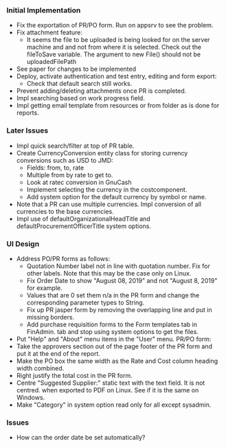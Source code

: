 ### Initial Implementation
- Fix the exportation of PR/PO form. Run on appsrv to see the problem.
- Fix attachment feature:
  * It seems the file to be uploaded is being looked for on the server machine and 
    and not from where it is selected. Check out the fileToSave variable. The
    argument to new File() should not be uploadedFilePath
- See paper for changes to be implemented
- Deploy, activate authentication and test entry, editing and form export:
  * Check that default search still works.
- Prevent adding/deleting attachments once PR is completed.
- Impl searching based on work progress field.
- Impl getting email template from resources or from folder as is done for reports.

### Later Issues
- Impl quick search/filter at top of PR table.
- Create CurrencyConversion entity class for storing currency conversions such as USD to JMD:
  * Fields: from, to, rate
  * Multiple from by rate to get to.
  * Look at ratec conversion in GnuCash
  * Implement selecting the currency in the costcomponent.
  * Add system option for the default currency by symbol or name.
- Note that a PR can use multiple currencies. Impl conversion of all currencies to
  the base currencies.
- Impl use of defaultOrganizationalHeadTitle and defaultProcurementOfficerTitle
  system options.

### UI Design
- Address PO/PR forms as follows:
  * Quotation Number label not in line with quotation number. Fix for other labels.
    Note that this may be the case only on Linux.
  * Fix Order Date to show "August 08, 2019" and not "August 8, 2019" for example.
  * Values that are 0 set them n/a in the PR form and change the corresponding parameter types to String.
  * Fix up PR jasper form by removing the overlapping line and put in missing borders.
  * Add purchase requisition forms to the Form templates tab in FinAdmin. 
    tab and stop using system options to get the files.
- Put "Help" and "About" menu items in the "User" menu.
PR/PO form:
- Take the approvers section out of the page footer of the PR form and put it at the end of the report.
- Make the PO box the same width as the Rate and Cost column heading width combined.
- Right justify the total cost in the PR form.
- Centre "Suggested Supplier:" static text with the text field. It is not centred. 
  when exported to PDF on Linux. See if it is the same on Windows.
- Make "Category" in system option read only for all except sysadmin.

### Issues
- How can the order date be set automatically?

